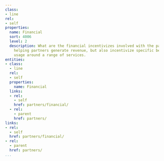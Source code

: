 ```yaml
---
class:
- line
rel:
- self
properties:
  name: Financial
  sort: 4006
  level: 2
  description: What are the financial incentivizes involved with the partner program,
    helping partners generate revenue, but also incentivize specific behavior and
    usage around a range of services.
entities:
- class:
  - line
  rel:
  - self
  properties:
    name: Financial
  links:
  - rel:
    - self
    href: partners/financial/
  - rel:
    - parent
    href: partners/
links:
- rel:
  - self
  href: partners/financial/
- rel:
  - parent
  href: partners/
...
```

